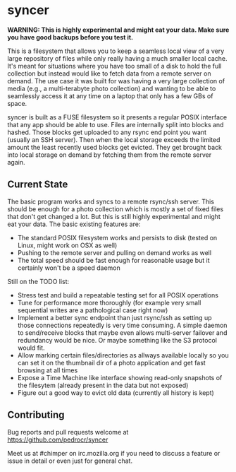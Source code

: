 # syncer

**WARNING: This is highly experimental and might eat your data. Make sure you have good backups before you test it.**

This is a filesystem that allows you to keep a seamless local view of a very large repository of files while only really having a much smaller local cache. It's meant for situations where you have too small of a disk to hold the full collection but instead would like to fetch data from a remote server on demand. The use case it was built for was having a very large collection of media (e.g., a multi-terabyte photo collection) and wanting to be able to seamlessly access it at any time on a laptop that only has a few GBs of space.

syncer is built as a FUSE filesystem so it presents a regular POSIX interface that any app should be able to use. Files are internally split into blocks and hashed. Those blocks get uploaded to any rsync end point you want (usually an SSH server). Then when the local storage exceeds the limited amount the least recently used blocks get evicted. They get brought back into local storage on demand by fetching them from the remote server again.

Current State
-------------

The basic program works and syncs to a remote rsync/ssh server. This should be enough for a photo collection which is mostly a set of fixed files that don't get changed a lot. But this is still highly experimental and might eat your data. The basic existing features are:

  - The standard POSIX filesystem works and persists to disk (tested on Linux, might work on OSX as well)
  - Pushing to the remote server and pulling on demand works as well
  - The total speed should be fast enough for reasonable usage but it certainly won't be a speed daemon

Still on the TODO list:

  - Stress test and build a repeatable testing set for all POSIX operations
  - Tune for performance more thoroughly (for example very small sequential writes are a pathological case right now)
  - Implement a better sync endpoint than just rsync/ssh as setting up those connections repeatedly is very time consuming. A simple daemon to send/receive blocks that maybe even allows multi-server failover and redundancy would be nice. Or maybe something like the S3 protocol would fit.
  - Allow marking certain files/directories as allways available locally so you can set it on the thumbnail dir of a photo application and get fast browsing at all times
  - Expose a Time Machine like interface showing read-only snapshots of the filesytem (already present in the data but not exposed) 
  - Figure out a good way to evict old data (currently all history is kept)

Contributing
------------

Bug reports and pull requests welcome at https://github.com/pedrocr/syncer

Meet us at #chimper on irc.mozilla.org if you need to discuss a feature or issue in detail or even just for general chat.
